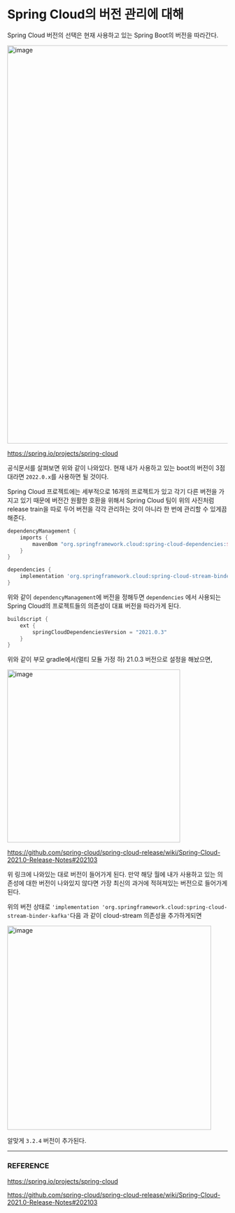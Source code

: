 # Spring Cloud의 버전 관리에 대해

Spring Cloud 버전의 선택은 현재 사용하고 있는 Spring Boot의 버전을 따라간다.  

<img width="909" alt="image" src="https://github.com/Be-poz/TIL/assets/45073750/fb577ab9-1c65-4f50-a965-915ea4d28086">

https://spring.io/projects/spring-cloud  

공식문서를 살펴보면 위와 같이 나와있다. 현재 내가 사용하고 있는 boot의 버전이 3점대라면 ``2022.0.x``를 사용하면 될 것이다.  

Spring Cloud 프로젝트에는 세부적으로 16개의 프로젝트가 있고 각기 다른 버전을 가지고 있기 때문에 버전간 원활한 호환을 위해서 Spring Cloud 팀이 위의 사진처럼 release train을 따로 두어 버전을 각각 관리하는 것이 아니라 한 번에 관리할 수 있게끔 해준다.  

```gradle
dependencyManagement {
    imports {
        mavenBom "org.springframework.cloud:spring-cloud-dependencies:${springCloudDependenciesVersion}"
    }
}

dependencies {
    implementation 'org.springframework.cloud:spring-cloud-stream-binder-kafka'
}
```

위와 같이 ``dependencyManagement``에 버전을 정해두면 ``dependencies`` 에서 사용되는 Spring Cloud의 프로젝트들의 의존성이 대표 버전을 따라가게 된다.  

```gradle
buildscript {
    ext {
        springCloudDependenciesVersion = "2021.0.3"
    }
}
```

위와 같이 부모 gradle에서(멀티 모듈 가정 하) 21.0.3 버전으로 설정을 해놨으면,  

<img width="395" alt="image" src="https://github.com/Be-poz/TIL/assets/45073750/b16c7c4e-1537-45ed-9a4a-21e2b2f71cb5">

https://github.com/spring-cloud/spring-cloud-release/wiki/Spring-Cloud-2021.0-Release-Notes#202103

위 링크에 나와있는 대로 버전이 들어가게 된다. 만약 해당 월에 내가 사용하고 있는 의존성에 대한 버전이 나와있지 않다면 가장 최신의 과거에 적혀져있는 버전으로 들어가게 된다.  

위의 버전 상태로  ``'implementation 'org.springframework.cloud:spring-cloud-stream-binder-kafka'``다음 과 같이 cloud-stream 의존성을 추가하게되면 

<img width="466" alt="image" src="https://github.com/Be-poz/TIL/assets/45073750/a050032d-e9fb-4246-95ab-67291f33d9f4">

알맞게 ``3.2.4`` 버전이 추가된다.  

---

### REFERENCE

https://spring.io/projects/spring-cloud  

https://github.com/spring-cloud/spring-cloud-release/wiki/Spring-Cloud-2021.0-Release-Notes#202103

